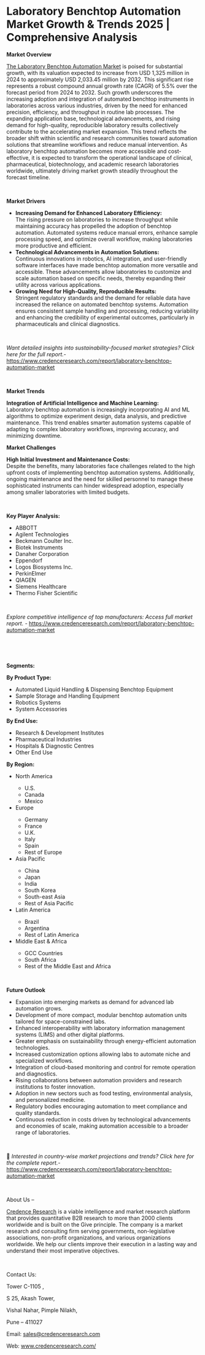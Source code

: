 # Laboratory Benchtop Automation Market Growth & Trends 2025 | Comprehensive Analysis


<p><strong>Market Overview</strong></p>
<p><a href="https://www.credenceresearch.com/report/laboratory-benchtop-automation-market">The Laboratory Benchtop Automation Market</a> is poised for substantial growth, with its valuation expected to increase from USD 1,325 million in 2024 to approximately USD 2,033.45 million by 2032. This significant rise represents a robust compound annual growth rate (CAGR) of 5.5% over the forecast period from 2024 to 2032. Such growth underscores the increasing adoption and integration of automated benchtop instruments in laboratories across various industries, driven by the need for enhanced precision, efficiency, and throughput in routine lab processes. The expanding application base, technological advancements, and rising demand for high-quality, reproducible laboratory results collectively contribute to the accelerating market expansion. This trend reflects the broader shift within scientific and research communities toward automation solutions that streamline workflows and reduce manual intervention. As laboratory benchtop automation becomes more accessible and cost-effective, it is expected to transform the operational landscape of clinical, pharmaceutical, biotechnology, and academic research laboratories worldwide, ultimately driving market growth steadily throughout the forecast timeline.</p>
<p><strong>&nbsp;</strong></p>
<p><strong>Market Drivers</strong></p>
<ul>
<li><strong data-start="1351" data-end="1408">Increasing Demand for Enhanced Laboratory Efficiency:</strong><br data-start="1408" data-end="1411" /> The rising pressure on laboratories to increase throughput while maintaining accuracy has propelled the adoption of benchtop automation. Automated systems reduce manual errors, enhance sample processing speed, and optimize overall workflow, making laboratories more productive and efficient.</li>
<li><strong data-start="1707" data-end="1762">Technological Advancements in Automation Solutions:</strong><br data-start="1762" data-end="1765" /> Continuous innovations in robotics, AI integration, and user-friendly software interfaces have made benchtop automation more versatile and accessible. These advancements allow laboratories to customize and scale automation based on specific needs, thereby expanding their utility across various applications.</li>
<li><strong data-start="2078" data-end="2134">Growing Need for High-Quality, Reproducible Results:</strong><br data-start="2134" data-end="2137" /> Stringent regulatory standards and the demand for reliable data have increased the reliance on automated benchtop systems. Automation ensures consistent sample handling and processing, reducing variability and enhancing the credibility of experimental outcomes, particularly in pharmaceuticals and clinical diagnostics.</li>
</ul>
<p><strong>&nbsp;</strong></p>
<p><em>Want detailed insights into sustainability-focused market strategies? Click here for the full report.- </em><a href="https://www.credenceresearch.com/report/laboratory-benchtop-automation-market">https://www.credenceresearch.com/report/laboratory-benchtop-automation-market</a></p>
<p>&nbsp;</p>
<p><strong>Market Trends</strong></p>
<p><strong>Integration of Artificial Intelligence and Machine Learning:</strong><br /> Laboratory benchtop automation is increasingly incorporating AI and ML algorithms to optimize experiment design, data analysis, and predictive maintenance. This trend enables smarter automation systems capable of adapting to complex laboratory workflows, improving accuracy, and minimizing downtime.</p>
<p><strong>Market Challenges</strong></p>
<p><strong>High Initial Investment and Maintenance Costs:</strong><br /> Despite the benefits, many laboratories face challenges related to the high upfront costs of implementing benchtop automation systems. Additionally, ongoing maintenance and the need for skilled personnel to manage these sophisticated instruments can hinder widespread adoption, especially among smaller laboratories with limited budgets.</p>
<p><strong>&nbsp;</strong></p>
<p><strong>Key Player Analysis:</strong></p>
<ul>
<li>ABBOTT</li>
<li>Agilent Technologies</li>
<li>Beckmann Coulter Inc.</li>
<li>Biotek Instruments</li>
<li>Danaher Corporation</li>
<li>Eppendorf</li>
<li>Logos Biosystems Inc.</li>
<li>PerkinElmer</li>
<li>QIAGEN</li>
<li>Siemens Healthcare</li>
<li>Thermo Fisher Scientific</li>
</ul>
<p>&nbsp;</p>
<p><em>Explore competitive intelligence of top manufacturers: Access full market report. - </em><a href="https://www.credenceresearch.com/report/laboratory-benchtop-automation-market">https://www.credenceresearch.com/report/laboratory-benchtop-automation-market</a></p>
<p>&nbsp;</p>
<p>&nbsp;</p>
<p><strong>Segments:</strong></p>
<p><strong>By Product Type:</strong></p>
<ul>
<li>Automated Liquid Handling &amp; Dispensing Benchtop Equipment</li>
<li>Sample Storage and Handling Equipment</li>
<li>Robotics Systems</li>
<li>System Accessories</li>
</ul>
<p><strong>By End Use:</strong></p>
<ul>
<li>Research &amp; Development Institutes</li>
<li>Pharmaceutical Industries</li>
<li>Hospitals &amp; Diagnostic Centres</li>
<li>Other End Use</li>
</ul>
<p><strong>By Region:</strong></p>
<ul>
<li>North America</li>
<ul>
<li>U.S.</li>
<li>Canada</li>
<li>Mexico</li>
</ul>
<li>Europe</li>
<ul>
<li>Germany</li>
<li>France</li>
<li>U.K.</li>
<li>Italy</li>
<li>Spain</li>
<li>Rest of Europe</li>
</ul>
<li>Asia Pacific</li>
<ul>
<li>China</li>
<li>Japan</li>
<li>India</li>
<li>South Korea</li>
<li>South-east Asia</li>
<li>Rest of Asia Pacific</li>
</ul>
<li>Latin America</li>
<ul>
<li>Brazil</li>
<li>Argentina</li>
<li>Rest of Latin America</li>
</ul>
<li>Middle East &amp; Africa</li>
<ul>
<li>GCC Countries</li>
<li>South Africa</li>
<li>Rest of the Middle East and Africa</li>
</ul>
</ul>
<p>&nbsp;</p>
<p><strong>Future Outlook </strong></p>
<ul>
<li>Expansion into emerging markets as demand for advanced lab automation grows.</li>
<li>Development of more compact, modular benchtop automation units tailored for space-constrained labs.</li>
<li>Enhanced interoperability with laboratory information management systems (LIMS) and other digital platforms.</li>
<li>Greater emphasis on sustainability through energy-efficient automation technologies.</li>
<li>Increased customization options allowing labs to automate niche and specialized workflows.</li>
<li>Integration of cloud-based monitoring and control for remote operation and diagnostics.</li>
<li>Rising collaborations between automation providers and research institutions to foster innovation.</li>
<li>Adoption in new sectors such as food testing, environmental analysis, and personalized medicine.</li>
<li>Regulatory bodies encouraging automation to meet compliance and quality standards.</li>
<li>Continuous reduction in costs driven by technological advancements and economies of scale, making automation accessible to a broader range of laboratories.</li>
</ul>
<p><strong>&nbsp;</strong></p>
<p>📌 <em>Interested in country-wise market projections and trends? Click here for the complete report.- </em><a href="https://www.credenceresearch.com/report/laboratory-benchtop-automation-market">https://www.credenceresearch.com/report/laboratory-benchtop-automation-market</a></p>
<p>&nbsp;</p>
<p>About Us &ndash;</p>
<p><a href="https://www.credenceresearch.com/">Credence Research</a> is a viable intelligence and market research platform that provides quantitative B2B research to more than 2000 clients worldwide and is built on the Give principle. The company is a market research and consulting firm serving governments, non-legislative associations, non-profit organizations, and various organizations worldwide. We help our clients improve their execution in a lasting way and understand their most imperative objectives.</p>
<p>&nbsp;</p>
<p>Contact Us:</p>
<p>Tower C-1105 ,</p>
<p>S 25, Akash Tower,</p>
<p>Vishal Nahar, Pimple Nilakh,</p>
<p>Pune &ndash; 411027</p>
<p>Email: <a href="mailto:sales@credenceresearch.com">sales@credenceresearch.com</a></p>
<p>Web: <a href="http://www.credenceresearch.com/">www.credenceresearch.com/</a></p>
